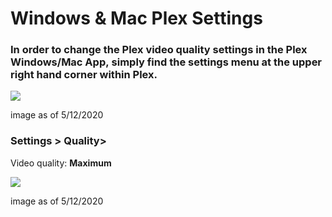 # Windows & Mac Plex Settings

### In order to change the Plex video quality settings in the Plex Windows/Mac App, simply find the settings menu at the upper right hand corner within Plex.

![](https://mediaclients.wiki/client%20screen%20shots/macappnav.png)

image as of 5/12/2020

### Settings > Quality>

Video quality: **Maximum**

![](https://mediaclients.wiki/client%20screen%20shots/macappsettings.png)

image as of 5/12/2020